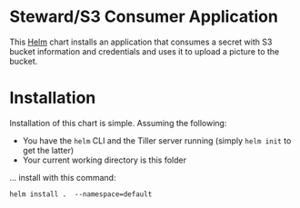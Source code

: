 # Steward/S3 Consumer Application

This [Helm](https://github.com/kubernetes/helm) chart installs an application
that consumes a secret with S3 bucket information and credentials and uses it
to upload a picture to the bucket.

# Installation

Installation of this chart is simple. Assuming the following:

- You have the `helm` CLI and the Tiller server running (simply `helm init` to get the latter)
- Your current working directory is this folder

... install with this command:

```console
helm install .  --namespace=default
```
